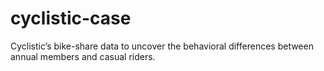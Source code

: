 # cyclistic-case
Cyclistic’s bike-share data to uncover the behavioral differences between annual members and casual riders.
